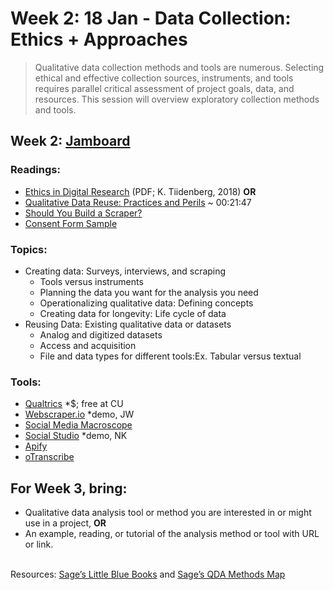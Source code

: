 # Week 2: 18 Jan - Data Collection: Ethics + Approaches
> Qualitative data collection methods and tools are numerous. Selecting ethical and effective collection sources,  instruments, and tools requires parallel critical assessment of project goals, data, and resources. This session will overview exploratory collection methods and tools. 

## Week 2: [Jamboard](https://jamboard.google.com/d/1wuBdJuwg8EnZ5eV2Akv4xxoGbZd_r1fM3g_NJVE7olU/edit?usp=sharing)

### Readings:
- [Ethics in Digital Research](https://drive.google.com/file/d/1kXGg1a-fx5-sf4PUoafi6BZpPNeAy2tb/view?usp=sharing) (PDF; K. Tiidenberg, 2018)
**OR**
- [Qualitative Data Reuse: Practices and Perils](https://open.spotify.com/episode/2FinuSGoDVHuobjBGR5Les) ~ 00:21:47
- [Should You Build a Scraper?](https://www.storybench.org/wp-content/uploads/2016/04/flowchart_final.jpeg)
- [Consent Form Sample](https://www.colorado.edu/researchinnovation/sites/default/files/attached-files/sample_consent_form_08.25.2017.pdf)

### Topics:
- Creating data: Surveys, interviews, and scraping
  - Tools versus instruments
  - Planning the data you want for the analysis you need
  - Operationalizing qualitative data: Defining concepts
  - Creating data for longevity: Life cycle of data
- Reusing Data: Existing qualitative data or datasets
  - Analog and digitized datasets
  - Access and acquisition
  - File and data types for different tools:Ex. Tabular versus textual
 
### Tools:
- [Qualtrics](https://www.qualtrics.com/) *$; free at CU
- [Webscraper.io](https://webscraper.io/) *demo, JW
- [Social Media Macroscope](https://socialmediamacroscope.org/)
- [Social Studio](https://libguides.colorado.edu/c.php?g=815651&p=5835780) *demo, NK
- [Apify](https://apify.com/)
- [oTranscribe](https://otranscribe.com/)

## For Week 3, bring:
- Qualitative data analysis tool or method you are interested in or might use in a project, 
**OR**
- An example, reading, or tutorial of the analysis method or tool with URL or link.

<br>Resources: [Sage’s Little Blue Books](https://methods.sagepub.com/Search/Results?booktypes=qrm&IncludeSegments=false&IncludeParts=false&sort=pubyear&keywords[0].Field=FullText&keywords[0].Text=&noback=true) and [Sage’s QDA Methods Map](https://methods.sagepub.com/methods-map/qualitative-data-analysis)
